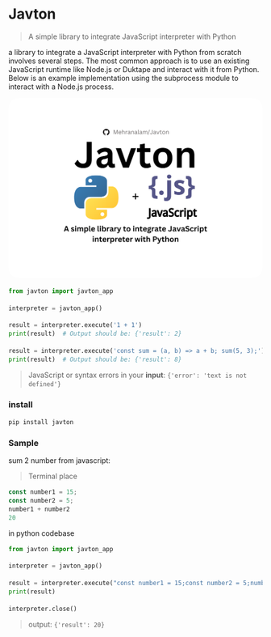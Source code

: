 # Javton

> A simple library to integrate JavaScript interpreter with Python

a library to integrate a JavaScript interpreter with Python from scratch involves several steps. The most common approach is to use an existing JavaScript runtime like Node.js or Duktape and interact with it from Python. Below is an example implementation using the subprocess module to interact with a Node.js process.

<img style="border-radius: 20px;" src="javton.png"/>

```python
from javton import javton_app

interpreter = javton_app()

result = interpreter.execute('1 + 1')
print(result)  # Output should be: {'result': 2}

result = interpreter.execute('const sum = (a, b) => a + b; sum(5, 3);')
print(result)  # Output should be: {'result': 8}
```
> JavaScript or syntax errors in your **input**: ‍‍‍‍`{'error': 'text is not defined'}`

### install

```bash
pip install javton
```

### Sample
sum 2 number from javascript:
> Terminal place
```js
const number1 = 15;
const number2 = 5;
number1 + number2
20
```
in python codebase
```python
from javton import javton_app

interpreter = javton_app()

result = interpreter.execute("const number1 = 15;const number2 = 5;number1+number2")
print(result)

interpreter.close()
```

> output: `{'result': 20}`‍‍
